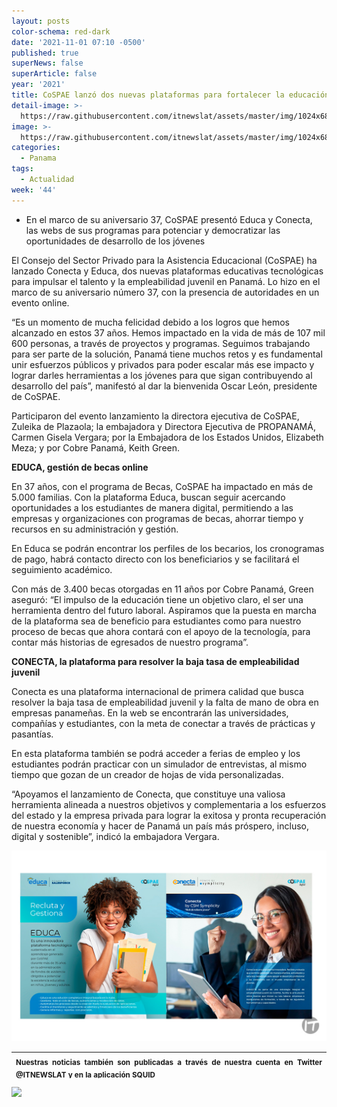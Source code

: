 ```yaml
---
layout: posts
color-schema: red-dark
date: '2021-11-01 07:10 -0500'
published: true
superNews: false
superArticle: false
year: '2021'
title: CoSPAE lanzó dos nuevas plataformas para fortalecer la educación panameña
detail-image: >-
  https://raw.githubusercontent.com/itnewslat/assets/master/img/1024x680/COSPAE-g.jpg
image: >-
  https://raw.githubusercontent.com/itnewslat/assets/master/img/1024x680/COSPAE-g.jpg
categories:
  - Panama
tags:
  - Actualidad
week: '44'
---
```

- En el marco de su aniversario 37, CoSPAE presentó Educa y Conecta, las webs de sus programas para potenciar y democratizar las oportunidades de desarrollo de los jóvenes


El Consejo del Sector Privado para la Asistencia Educacional (CoSPAE) ha lanzado Conecta y Educa, dos nuevas plataformas educativas tecnológicas para impulsar el talento y la empleabilidad juvenil en Panamá. Lo hizo en el marco de su aniversario número 37, con la presencia de autoridades en un evento online. 

“Es un momento de mucha felicidad debido a los logros que hemos alcanzado en estos 37 años. Hemos impactado en la vida de más de 107 mil 600 personas, a través de proyectos y programas. Seguimos trabajando para ser parte de la solución, Panamá tiene muchos retos y es fundamental unir esfuerzos públicos y privados para poder escalar más ese impacto y lograr darles herramientas a los jóvenes para que sigan contribuyendo al desarrollo del país”, manifestó al dar la bienvenida Oscar León, presidente de CoSPAE. 

Participaron del evento lanzamiento la directora ejecutiva de CoSPAE, Zuleika de Plazaola; la embajadora y Directora Ejecutiva de PROPANAMÁ, Carmen Gisela Vergara; por la Embajadora de los Estados Unidos, Elizabeth Meza; y por Cobre Panamá, Keith Green. 

**EDUCA, gestión de becas online**

En 37 años, con el programa de Becas, CoSPAE ha impactado en más de 5.000 familias. Con la plataforma Educa, buscan seguir acercando oportunidades a los estudiantes de manera digital, permitiendo a las empresas y organizaciones con programas de becas, ahorrar tiempo y recursos en su administración y gestión. 

En Educa se podrán encontrar los perfiles de los becarios, los cronogramas de pago, habrá contacto directo con los beneficiarios y se facilitará el seguimiento académico. 

Con más de 3.400 becas otorgadas en 11 años por Cobre Panamá, Green aseguró: “El impulso de la educación tiene un objetivo claro, el ser una herramienta dentro del futuro laboral. Aspiramos que la puesta en marcha de la plataforma sea de beneficio para estudiantes como para nuestro proceso de becas que ahora contará con el apoyo de la tecnología, para contar más historias de egresados de nuestro programa”. 

**CONECTA, la plataforma para resolver la baja tasa de empleabilidad juvenil**

Conecta es una plataforma internacional de primera calidad que busca resolver la baja tasa de empleabilidad juvenil y la falta de mano de obra en empresas panameñas. En la web se encontrarán las universidades, compañías y estudiantes, con la meta de conectar a través de prácticas y pasantías.  

En esta plataforma también se podrá acceder a ferias de empleo y los estudiantes podrán practicar con un simulador de entrevistas, al mismo tiempo que gozan de un creador de hojas de vida personalizadas.

“Apoyamos el lanzamiento de Conecta, que constituye una valiosa herramienta alineada a nuestros objetivos y complementaria a los esfuerzos del estado y la empresa privada para lograr la exitosa y pronta recuperación de nuestra economía y hacer de Panamá un país más próspero, incluso, digital y sostenible”, indicó la embajadora Vergara. 

![](https://raw.githubusercontent.com/itnewslat/assets/master/img/1024x680/COSPAE-g.jpg)

<table style="height: 42px;" width="569">
<tbody>
<tr>
<td style="text-align: justify;"><sub><strong>Nuestras noticias también son publicadas a través de nuestra cuenta en Twitter <a href="https://twitter.com/itnewslat?lang=es">@ITNEWSLAT</a> y en la aplicación <a href="https://squidapp.co/en/">SQUID</a></strong></sub></td>
</tr>
</tbody>
</table>

<img src="https://tracker.metricool.com/c3po.jpg?hash=56f88a41e39ab42c063cc51676587a04"/>